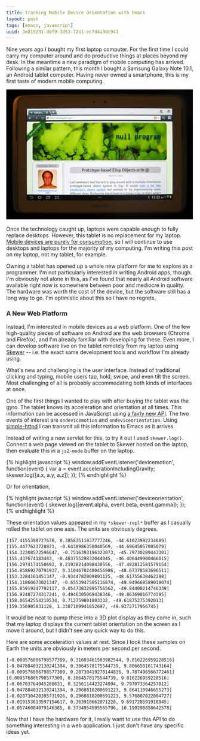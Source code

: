 ```yaml
---
title: Tracking Mobile Device Orientation with Emacs
layout: post
tags: [emacs, javascript]
uuid: 3e015231-d0f9-3d53-72a1-ec7d4a30c941
---
```


Nine years ago I bought my first laptop computer. For the first time I
could carry my computer around and do productive things at places
beyond my desk. In the meantime a new paradigm of mobile computing has
arrived. Following a similar pattern, this month I bought a Samsung
Galaxy Note 10.1, an Android tablet computer. Having never owned a
smartphone, this is my first taste of modern mobile computing.

[![](/img/misc/tablet-thumb.jpg)](/img/misc/tablet.jpg)

Once the technology caught up, laptops were capable enough to fully
replace desktops. However, this tablet is no replacement for my
laptop. [Mobile devices are purely for consumption][luke], so I will
continue to use desktops and laptops for the majority of my computing.
I'm writing this post on my laptop, not my tablet, for example.

Owning a tablet has opened up a whole new platform for me to explore
as a programmer. I'm not particularly interested in writing Android
apps, though. I'm obviously not alone in this, as I've found that
nearly all Android software available right now is somewhere between
poor and mediocre in quality. The hardware was worth the cost of the
device, but the software still has a long way to go. I'm optimistic
about this so I have no regrets.

### A New Web Platform

Instead, I'm interested in mobile devices as a web platform. One of
the few high-quality pieces of software on Android are the web
browsers (Chrome and Firefox), and I'm already familiar with
developing for these. Even more, I can develop software live on the
tablet remotely from my laptop using [Skewer](/blog/2012/10/31/) --
i.e. the exact same development tools and workflow I'm already using.

What's new and challenging is the user interface. Instead of
traditional clicking and typing, mobile users tap, hold, swipe, and
even tilt the screen. Most challenging of all is probably
accommodating both kinds of interfaces at once.

One of the first things I wanted to play with after buying the tablet
was the gyro. The tablet knows its acceleration and orientation at all
times. This information can be accessed in JavaScript using
[a fairly new API][spec]. The two events of interest are
`ondevicemotion` and `ondeviceorientation`. Using
[simple-httpd](/blog/2012/08/20/) I can transmit all this information
to Emacs as it arrives.

Instead of writing a new servlet for this, to try it out I used
`skewer.log()`. Connect a web page viewed on the tablet to Skewer
hosted on the laptop, then evaluate this in a `js2-mode` buffer on the
laptop.

{% highlight javascript %}
window.addEventListener('devicemotion', function(event) {
    var a = event.accelerationIncludingGravity;
    skewer.log([a.x, a.y, a.z]);
});
{% endhighlight %}

Or for orientation,

{% highlight javascript %}
window.addEventListener('deviceorientation', function(event) {
    skewer.log([event.alpha, event.beta, event.gamma]);
});
{% endhighlight %}

These orientation values appeared in my `*skewer-repl*` buffer as I
casually rolled the tablet on one axis. The units are obviously
degrees.

    [157.4155398727678, 0.38583511837777246, -44.61023992234689]
    [155.4477623728871, -0.6438986350040569, -44.69645057005079]
    [154.32208572596647, -0.7516393196323073, -45.79730289443301]
    [155.437674183483, -0.48375529832044045, -46.406449900466015]
    [156.2974174150692, 0.21938214098430556, -47.482812581579154]
    [154.85869270791937, 0.11046702400456986, -48.67378583696511]
    [153.3284161451347, -0.9344782009891125, -48.61755630462298]
    [154.11860073021347, -0.6553947505116874, -49.949668589018074]
    [155.85919247792117, 0.05473832995756562, -49.84400214746339]
    [156.92487274317241, 0.4946305069438346, -49.86369016774595]
    [158.06542554210534, 0.712759801803332, -49.61875275392013]
    [159.356905031128, 1.3387109941852697, -49.9372717956745]

It would be neat to pump these into a 3D plot display as they come in,
such that my laptop displays the current tablet orientation on the
screen as I move it around, but I didn't see any quick way to do this.

Here are some acceleration values at rest. Since I took these samples
on Earth the units are obviously in meters per second per second.

    [-0.009576806798577309, 0.31603461503982544, 9.816226959228516]
    [-0.047884032130241394, 0.3064578175544739, 9.806650161743164]
    [-0.009576806798577309, 0.28730419278144836, 9.787496566772461]
    [0.009576806798577309, 0.3064578175544739, 9.816226959228516]
    [-0.06703764945268631, 0.3256114423274994, 9.797073364257812]
    [-0.047884032130241394, 0.2968810200691223, 9.864110946655273]
    [-0.028730420395731926, 0.2968810200691223, 9.576807022094727]
    [-0.019153613597154617, 0.363918662071228, 9.691728591918945]
    [-0.05746084079146385, 0.3734954595565796, 10.199298858642578]

Now that I have the hardware for it, I really want to use this API to
do something interesting in a web application. I just don't have any
specific ideas yet.


[luke]: http://www.terminally-incoherent.com/blog/2012/06/13/ipad/
[spec]: http://dev.w3.org/geo/api/spec-source-orientation.html
